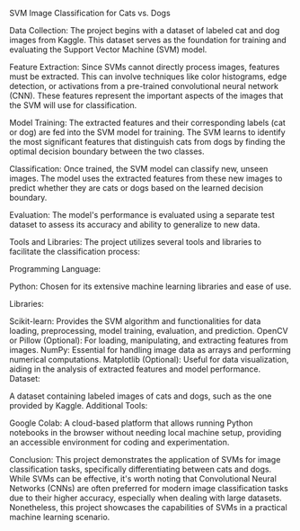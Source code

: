 SVM Image Classification for Cats vs. Dogs


Data Collection:
The project begins with a dataset of labeled cat and dog images from Kaggle. This dataset serves as the foundation for training and evaluating the Support Vector Machine (SVM) model.

Feature Extraction:
Since SVMs cannot directly process images, features must be extracted. This can involve techniques like color histograms, edge detection, or activations from a pre-trained convolutional neural network (CNN). These features represent the important aspects of the images that the SVM will use for classification.

Model Training:
The extracted features and their corresponding labels (cat or dog) are fed into the SVM model for training. The SVM learns to identify the most significant features that distinguish cats from dogs by finding the optimal decision boundary between the two classes.

Classification:
Once trained, the SVM model can classify new, unseen images. The model uses the extracted features from these new images to predict whether they are cats or dogs based on the learned decision boundary.

Evaluation:
The model's performance is evaluated using a separate test dataset to assess its accuracy and ability to generalize to new data.

Tools and Libraries:
The project utilizes several tools and libraries to facilitate the classification process:

Programming Language:

Python: Chosen for its extensive machine learning libraries and ease of use.

Libraries:

Scikit-learn: Provides the SVM algorithm and functionalities for data loading, preprocessing, model training, evaluation, and prediction.
OpenCV or Pillow (Optional): For loading, manipulating, and extracting features from images.
NumPy: Essential for handling image data as arrays and performing numerical computations.
Matplotlib (Optional): Useful for data visualization, aiding in the analysis of extracted features and model performance.
Dataset:

A dataset containing labeled images of cats and dogs, such as the one provided by Kaggle.
Additional Tools:

Google Colab: A cloud-based platform that allows running Python notebooks in the browser without needing local machine setup, providing an accessible environment for coding and experimentation.

Conclusion:
This project demonstrates the application of SVMs for image classification tasks, specifically differentiating between cats and dogs. While SVMs can be effective, it's worth noting that Convolutional Neural Networks (CNNs) are often preferred for modern image classification tasks due to their higher accuracy, especially when dealing with large datasets. Nonetheless, this project showcases the capabilities of SVMs in a practical machine learning scenario.
